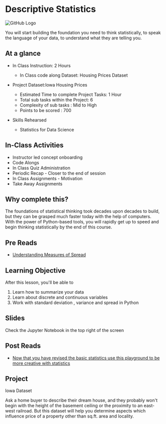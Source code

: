 # Descriptive Statistics
![GitHub Logo](https://s3.ap-south-1.amazonaws.com/greyatom-social/GreyAtom-logo.png)

You will start building the foundation you need to think statistically, to speak the language of your data, to understand what they are telling you.

## At a glance
* In Class Instruction: 2 Hours
  * In Class code along Dataset: Housing Prices Dataset

* Project Dataset:Iowa Housing Prices
  * Estimated Time to complete Project Tasks: 1 Hour
  * Total sub tasks within the Project: 6
  * Complexity of sub tasks : Mid to High
  * Points to be scored : 700


* Skills Rehearsed
  * Statistics for Data Science

## In-Class Activities
* Instructor led concept onboarding
* Code Alongs
* In Class Quiz Administration
* Periodic Recap - Closer to the end of session
* In Class Assignments - Motivation
* Take Away Assignments

## Why complete this?
The foundations of statistical thinking took decades upon decades to build, but they can be grasped much faster today with the help of computers. With the power of Python-based tools, you will rapidly get up to speed and begin thinking statistically by the end of this course.

## Pre Reads
* [Understanding Measures of Spread](http://www.abs.gov.au/websitedbs/a3121120.nsf/home/statistical+language+-+measures+of+spread)


## Learning Objective
After this lesson, you'll be able to
1. Learn how to summarize your data
2. Learn about discrete and continuous variables
3. Work with standard deviation , variance and spread in Python

## Slides
Check the Jupyter Notebook in the top right of the screen


## Post Reads
* [Now that you have revised the basic statistics use this playground to be more creative with statistics](https://students.brown.edu/seeing-theory/)

## Project
Iowa Dataset

Ask a home buyer to describe their dream house, and they probably won't begin with the height of the basement ceiling or the proximity to an east-west railroad. But this dataset will help you determine aspects which influence price of a property other than sq.ft. area and locality.
